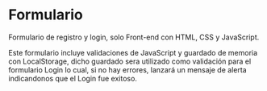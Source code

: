 # Formulario
Formulario de registro y login, solo Front-end con HTML, CSS y JavaScript.


Este formulario incluye validaciones de JavaScript y guardado de memoria con LocalStorage, dicho guardado sera utilizado como validación para el formulario Login lo cual, si no hay errores, lanzará un mensaje de alerta indicandonos que el Login fue exitoso.
